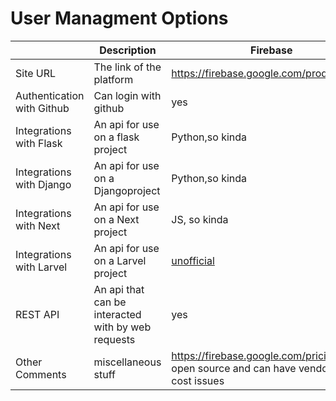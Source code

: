 # User Managment Options
<!-- 

https://tableconvert.com/markdown-generator
https://tableconvert.com/markdown-to-markdown
 -->

|               | **Description**                                    | **Firebase**                                                                                     | **Supabase**                                                                                                     | **Appwrite**         | **Auth0**          |
|----------------------------|----------------------------------------------------|--------------------------------------------------------------------------------------------------|------------------------------------------------------------------------------------------------------------------|----------------------|--------------------|
| Site URL                   | The link of the platform                           | https://firebase.google.com/products/auth                                                        | https://supabase.com/                                                                                            | https://appwrite.io/ | https://auth0.com/ |
| Authentication with Github | Can login with github                              | yes                                                                                              | Yes                                                                                                              | Yes                  | Yes                |
| Integrations with Flask   | An api for use on a flask project                  | Python,so kinda                                                                                  | unofficial - [Python](https://supabase.com/docs/reference/python/introduction),so kinda                          | Python,so kinda      | Python,so kinda    |
| Integrations with Django  | An api for use on a Djangoproject                  | Python,so kinda                                                                                  | unofficial - [Python](https://supabase.com/docs/reference/python/introduction),so kinda                          | Python,so kinda      | Yes                |
| Integrations with Next    | An api for use on a Next project                   | JS, so kinda                                                                                     | Yes                                                                                                              | Yes                  | Yes                |
| Integrations with Larvel  | An api for use on a Larvel project                 | [unofficial](https://github.com/kreait/laravel-firebase)                                         | unofficial - [PHP](https://github.com/rafaelwendel/phpsupabase), so kinda                                        | PHP, so kinda        | Yes                |
| REST API                   | An api that can be interacted with by web requests | yes                                                                                              | [yes](https://stackoverflow.com/questions/70719066/is-there-restful-api-available-for-auth-features-of-supabase) | yes                  | yes                |
| Other Comments             |            miscellaneous stuff                                        | https://firebase.google.com/pricing  - not open source and can have vendor lock in / cost issues | open source                                                                                                      | open source          | not open source    |
